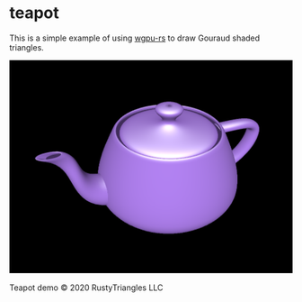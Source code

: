 ﻿# teapot
This is a simple example of using [wgpu-rs](https://github.com/gfx-rs/wgpu-rs) to draw Gouraud shaded triangles.


![screenshot](images/screenshot.png)

Teapot demo © 2020 RustyTriangles LLC
